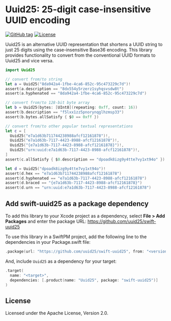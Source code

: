 # Uuid25: 25-digit case-insensitive UUID encoding

[![GitHub tag](https://img.shields.io/github/v/tag/uuid25/swift-uuid25)](https://github.com/uuid25/swift-uuid25)
[![License](https://img.shields.io/github/license/uuid25/swift-uuid25)](https://github.com/uuid25/swift-uuid25/blob/main/LICENSE)

Uuid25 is an alternative UUID representation that shortens a UUID string to just
25 digits using the case-insensitive Base36 encoding. This library provides
functionality to convert from the conventional UUID formats to Uuid25 and vice
versa.

```swift
import Uuid25

// convert from/to string
let a = Uuid25("8da942a4-1fbe-4ca6-852c-95c473229c7d")!
assert(a.description == "8dx554y5rzerz1syhqsvsdw8t")
assert(a.hyphenated == "8da942a4-1fbe-4ca6-852c-95c473229c7d")

// convert from/to 128-bit byte array
let b = Uuid25(bytes: [UInt8](repeating: 0xff, count: 16))
assert(b.description == "f5lxx1zz5pnorynqglhzmsp33")
assert(b.bytes.allSatisfy { $0 == 0xff })

// convert from/to other popular textual representations
let c = [
  Uuid25("e7a1d63b711744238988afcf12161878")!,
  Uuid25("e7a1d63b-7117-4423-8988-afcf12161878")!,
  Uuid25("{e7a1d63b-7117-4423-8988-afcf12161878}")!,
  Uuid25("urn:uuid:e7a1d63b-7117-4423-8988-afcf12161878")!,
]
assert(c.allSatisfy { $0.description == "dpoadk8izg9y4tte7vy1xt94o" })

let d = Uuid25("dpoadk8izg9y4tte7vy1xt94o")!
assert(d.hex == "e7a1d63b711744238988afcf12161878")
assert(d.hyphenated == "e7a1d63b-7117-4423-8988-afcf12161878")
assert(d.braced == "{e7a1d63b-7117-4423-8988-afcf12161878}")
assert(d.urn == "urn:uuid:e7a1d63b-7117-4423-8988-afcf12161878")
```

## Add swift-uuid25 as a package dependency

To add this library to your Xcode project as a dependency, select **File > Add
Packages** and enter the package URL: https://github.com/uuid25/swift-uuid25

To use this library in a SwiftPM project, add the following line to the
dependencies in your Package.swift file:

```swift
.package(url: "https://github.com/uuid25/swift-uuid25", from: "<version>"),
```

And, include `Uuid25` as a dependency for your target:

```swift
.target(
  name: "<target>",
  dependencies: [.product(name: "Uuid25", package: "swift-uuid25")]
)
```

## License

Licensed under the Apache License, Version 2.0.
